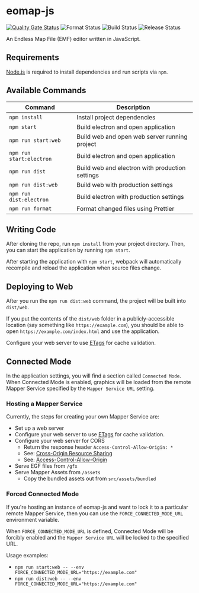 # eomap-js

[![Quality Gate Status](https://sonarcloud.io/api/project_badges/measure?project=Cirras_eomap-js&metric=alert_status)](https://sonarcloud.io/summary/new_code?id=Cirras_eomap-js)
![Format Status](https://github.com/cirras/eomap-js/actions/workflows/format.yml/badge.svg?event=push)
![Build Status](https://github.com/cirras/eomap-js/actions/workflows/build.yml/badge.svg?event=push)
![Release Status](https://github.com/cirras/eomap-js/actions/workflows/release.yml/badge.svg)

An Endless Map File (EMF) editor written in JavaScript.

## Requirements

[Node.js](https://nodejs.org) is required to install dependencies and run scripts via `npm`.

## Available Commands

| Command                  | Description                                     |
| ------------------------ | ----------------------------------------------- |
| `npm install`            | Install project dependencies                    |
| `npm start`              | Build electron and open application             |
| `npm run start:web`      | Build web and open web server running project   |
| `npm run start:electron` | Build electron and open application             |
| `npm run dist`           | Build web and electron with production settings |
| `npm run dist:web`       | Build web with production settings              |
| `npm run dist:electron`  | Build electron with production settings         |
| `npm run format`         | Format changed files using Prettier             |

## Writing Code

After cloning the repo, run `npm install` from your project directory. Then, you can start the application by running `npm start`.

After starting the application with `npm start`, webpack will automatically recompile and reload the application when source files change.

## Deploying to Web

After you run the `npm run dist:web` command, the project will be built into `dist/web`.

If you put the contents of the `dist/web` folder in a publicly-accessible location (say something like `https://example.com`), you should be able to open `https://example.com/index.html` and use the application.

Configure your web server to use [ETags](https://en.wikipedia.org/wiki/HTTP_ETag) for cache validation.

## Connected Mode

In the application settings, you will find a section called `Connected Mode`.
When Connected Mode is enabled, graphics will be loaded from the remote Mapper Service specified by the `Mapper Service URL` setting.

### Hosting a Mapper Service

Currently, the steps for creating your own Mapper Service are:

- Set up a web server
- Configure your web server to use [ETags](https://en.wikipedia.org/wiki/HTTP_ETag) for cache validation.
- Configure your web server for CORS
  - Return the response header `Access-Control-Allow-Origin: *`
  - See: [Cross-Origin Resource Sharing](https://developer.mozilla.org/en-US/docs/Web/HTTP/CORS)
  - See: [Access-Control-Allow-Origin](https://developer.mozilla.org/en-US/docs/Web/HTTP/Headers/Access-Control-Allow-Origin)
- Serve EGF files from `/gfx`
- Serve Mapper Assets from `/assets`
  - Copy the bundled assets out from `src/assets/bundled`

### Forced Connected Mode

If you're hosting an instance of eomap-js and want to lock it to a particular remote Mapper Service, then you can use the `FORCE_CONNECTED_MODE_URL` environment variable.

When `FORCE_CONNECTED_MODE_URL` is defined, Connected Mode will be forcibly enabled and the `Mapper Service URL` will be locked to the specified URL.

Usage examples:

- `npm run start:web -- --env FORCE_CONNECTED_MODE_URL="https://example.com"`
- `npm run dist:web -- --env FORCE_CONNECTED_MODE_URL="https://example.com"`
